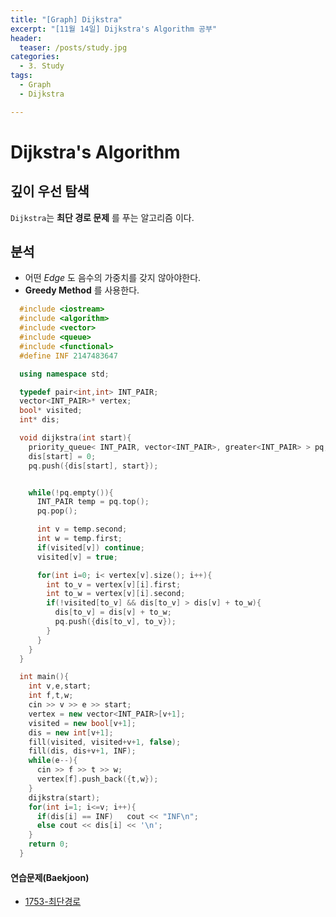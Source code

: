 ```yaml
---
title: "[Graph] Dijkstra"
excerpt: "[11월 14일] Dijkstra's Algorithm 공부"
header:
  teaser: /posts/study.jpg
categories:
  - 3. Study
tags:
  - Graph
  - Dijkstra

---
```

# Dijkstra's Algorithm

## **깊이 우선 탐색**

`Dijkstra`는 **최단 경로 문제** 를 푸는 알고리즘 이다.

## 분석
 - 어떤 *Edge* 도 음수의 가중치를 갖지 않아야한다.
 - **Greedy Method** 를 사용한다.


```c++
  #include <iostream>
  #include <algorithm>
  #include <vector>
  #include <queue>
  #include <functional>
  #define INF 2147483647

  using namespace std;

  typedef pair<int,int> INT_PAIR;
  vector<INT_PAIR>* vertex;
  bool* visited;
  int* dis;

  void dijkstra(int start){
    priority_queue< INT_PAIR, vector<INT_PAIR>, greater<INT_PAIR> > pq;
    dis[start] = 0;
    pq.push({dis[start], start});


    while(!pq.empty()){
      INT_PAIR temp = pq.top();
      pq.pop();

      int v = temp.second;
      int w = temp.first;
      if(visited[v]) continue;
      visited[v] = true;

      for(int i=0; i< vertex[v].size(); i++){
        int to_v = vertex[v][i].first;
        int to_w = vertex[v][i].second;
        if(!visited[to_v] && dis[to_v] > dis[v] + to_w){
          dis[to_v] = dis[v] + to_w;
          pq.push({dis[to_v], to_v});
        }
      }
    }
  }

  int main(){
    int v,e,start;
    int f,t,w;
    cin >> v >> e >> start;
    vertex = new vector<INT_PAIR>[v+1];
    visited = new bool[v+1];
    dis = new int[v+1];
    fill(visited, visited+v+1, false);
    fill(dis, dis+v+1, INF);
    while(e--){
      cin >> f >> t >> w;
      vertex[f].push_back({t,w});
    }
    dijkstra(start);
    for(int i=1; i<=v; i++){
      if(dis[i] == INF)   cout << "INF\n";
      else cout << dis[i] << '\n';
    }
    return 0;
  }

```

#### 연습문제(Baekjoon)
  - [1753-최단경로](https://github.com/bee0005/TIL/blob/master/Algorithm/BaekJoon/1260_DFS%EC%99%80%20BFS.cpp)
